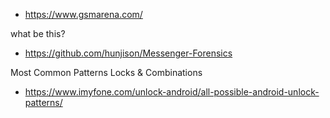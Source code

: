- https://www.gsmarena.com/

what be this?
- https://github.com/hunjison/Messenger-Forensics

Most Common Patterns Locks & Combinations
- https://www.imyfone.com/unlock-android/all-possible-android-unlock-patterns/

